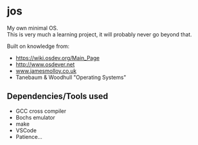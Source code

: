 # jos
My own minimal OS.<br/>
This is very much a learning project, it will probably never go beyond that.

Built on knowledge from:
* https://wiki.osdev.org/Main_Page
* http://www.osdever.net
* www.jamesmolloy.co.uk
* Tanebaum & Woodhull "Operating Systems"

## Dependencies/Tools used

* GCC cross compiler
* Bochs emulator 
* make
* VSCode
* Patience...
